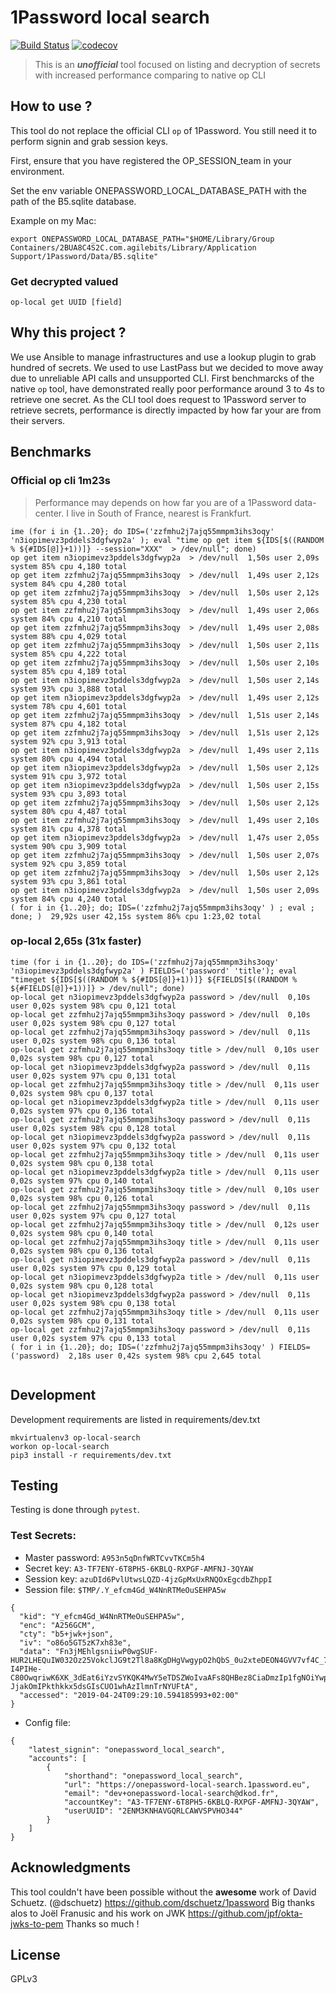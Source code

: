 # 1Password local search
[![Build Status](https://travis-ci.org/mickaelperrin/onepassword-local-search.svg?branch=master)](https://travis-ci.org/mickaelperrin/onepassword-local-search) 
[![codecov](https://codecov.io/gh/mickaelperrin/onepassword-local-search/branch/master/graph/badge.svg)](https://codecov.io/gh/mickaelperrin/onepassword-local-search)

> This is an _**unofficial**_ tool focused on listing and decryption of secrets 
> with increased performance comparing to native op CLI

## How to use ?

This tool do not replace the official CLI `op` of 1Password. You still need it to perform signin and grab session keys.

First, ensure that you have registered the OP_SESSION_team in your environment.

Set the env variable ONEPASSWORD_LOCAL_DATABASE_PATH with the path of the B5.sqlite database.

Example on my Mac:
```
export ONEPASSWORD_LOCAL_DATABASE_PATH="$HOME/Library/Group Containers/2BUA8C4S2C.com.agilebits/Library/Application Support/1Password/Data/B5.sqlite"
```

### Get decrypted valued
```
op-local get UUID [field]
```

## Why this project ?

We use Ansible to manage infrastructures and use a lookup plugin to grab hundred of secrets. 
We used to use LastPass but we decided to move away due to unreliable API calls and unsupported CLI.
First benchmarcks of the native `op` tool, have demonstrated really poor performance around 3 to 4s
to retrieve one secret. As the CLI tool does request to 1Password server to retrieve secrets, performance
is directly impacted by how far your are from their servers.

## Benchmarks

### Official op cli 1m23s

> Performance may depends on how far you are of a 1Password data-center. I live in South of France, nearest is Frankfurt.

```
ime (for i in {1..20}; do IDS=('zzfmhu2j7ajq55mmpm3ihs3oqy' 'n3iopimevz3pddels3dgfwyp2a' ); eval "time op get item ${IDS[$((RANDOM % ${#IDS[@]}+1))]} --session="XXX"  > /dev/null"; done)
op get item n3iopimevz3pddels3dgfwyp2a  > /dev/null  1,50s user 2,09s system 85% cpu 4,180 total
op get item zzfmhu2j7ajq55mmpm3ihs3oqy  > /dev/null  1,49s user 2,12s system 84% cpu 4,280 total
op get item zzfmhu2j7ajq55mmpm3ihs3oqy  > /dev/null  1,50s user 2,12s system 85% cpu 4,230 total
op get item zzfmhu2j7ajq55mmpm3ihs3oqy  > /dev/null  1,49s user 2,06s system 84% cpu 4,210 total
op get item zzfmhu2j7ajq55mmpm3ihs3oqy  > /dev/null  1,49s user 2,08s system 88% cpu 4,029 total
op get item zzfmhu2j7ajq55mmpm3ihs3oqy  > /dev/null  1,50s user 2,11s system 85% cpu 4,222 total
op get item zzfmhu2j7ajq55mmpm3ihs3oqy  > /dev/null  1,50s user 2,10s system 85% cpu 4,189 total
op get item n3iopimevz3pddels3dgfwyp2a  > /dev/null  1,50s user 2,14s system 93% cpu 3,888 total
op get item n3iopimevz3pddels3dgfwyp2a  > /dev/null  1,49s user 2,12s system 78% cpu 4,601 total
op get item zzfmhu2j7ajq55mmpm3ihs3oqy  > /dev/null  1,51s user 2,14s system 87% cpu 4,182 total
op get item zzfmhu2j7ajq55mmpm3ihs3oqy  > /dev/null  1,51s user 2,12s system 92% cpu 3,913 total
op get item n3iopimevz3pddels3dgfwyp2a  > /dev/null  1,49s user 2,11s system 80% cpu 4,494 total
op get item n3iopimevz3pddels3dgfwyp2a  > /dev/null  1,50s user 2,12s system 91% cpu 3,972 total
op get item n3iopimevz3pddels3dgfwyp2a  > /dev/null  1,50s user 2,15s system 93% cpu 3,893 total
op get item zzfmhu2j7ajq55mmpm3ihs3oqy  > /dev/null  1,50s user 2,12s system 80% cpu 4,487 total
op get item zzfmhu2j7ajq55mmpm3ihs3oqy  > /dev/null  1,49s user 2,10s system 81% cpu 4,378 total
op get item n3iopimevz3pddels3dgfwyp2a  > /dev/null  1,47s user 2,05s system 90% cpu 3,909 total
op get item zzfmhu2j7ajq55mmpm3ihs3oqy  > /dev/null  1,50s user 2,07s system 92% cpu 3,859 total
op get item zzfmhu2j7ajq55mmpm3ihs3oqy  > /dev/null  1,50s user 2,12s system 93% cpu 3,861 total
op get item n3iopimevz3pddels3dgfwyp2a  > /dev/null  1,50s user 2,09s system 84% cpu 4,240 total
( for i in {1..20}; do; IDS=('zzfmhu2j7ajq55mmpm3ihs3oqy' ) ; eval ; done; )  29,92s user 42,15s system 86% cpu 1:23,02 total

```

### op-local 2,65s (31x faster)

```
time (for i in {1..20}; do IDS=('zzfmhu2j7ajq55mmpm3ihs3oqy' 'n3iopimevz3pddels3dgfwyp2a' ) FIELDS=('password' 'title'); eval "timeget ${IDS[$((RANDOM % ${#IDS[@]}+1))]} ${FIELDS[$((RANDOM % ${#FIELDS[@]}+1))]} > /dev/null"; done)
op-local get n3iopimevz3pddels3dgfwyp2a password > /dev/null  0,10s user 0,02s system 98% cpu 0,121 total
op-local get zzfmhu2j7ajq55mmpm3ihs3oqy password > /dev/null  0,10s user 0,02s system 98% cpu 0,127 total
op-local get zzfmhu2j7ajq55mmpm3ihs3oqy password > /dev/null  0,11s user 0,02s system 98% cpu 0,136 total
op-local get zzfmhu2j7ajq55mmpm3ihs3oqy title > /dev/null  0,10s user 0,02s system 98% cpu 0,127 total
op-local get n3iopimevz3pddels3dgfwyp2a password > /dev/null  0,11s user 0,02s system 97% cpu 0,131 total
op-local get zzfmhu2j7ajq55mmpm3ihs3oqy title > /dev/null  0,11s user 0,02s system 98% cpu 0,137 total
op-local get n3iopimevz3pddels3dgfwyp2a title > /dev/null  0,11s user 0,02s system 97% cpu 0,136 total
op-local get zzfmhu2j7ajq55mmpm3ihs3oqy password > /dev/null  0,11s user 0,02s system 98% cpu 0,128 total
op-local get n3iopimevz3pddels3dgfwyp2a password > /dev/null  0,11s user 0,02s system 97% cpu 0,132 total
op-local get zzfmhu2j7ajq55mmpm3ihs3oqy title > /dev/null  0,11s user 0,02s system 98% cpu 0,138 total
op-local get n3iopimevz3pddels3dgfwyp2a title > /dev/null  0,11s user 0,02s system 97% cpu 0,140 total
op-local get zzfmhu2j7ajq55mmpm3ihs3oqy title > /dev/null  0,10s user 0,02s system 98% cpu 0,126 total
op-local get zzfmhu2j7ajq55mmpm3ihs3oqy password > /dev/null  0,11s user 0,02s system 97% cpu 0,127 total
op-local get zzfmhu2j7ajq55mmpm3ihs3oqy title > /dev/null  0,12s user 0,02s system 98% cpu 0,140 total
op-local get zzfmhu2j7ajq55mmpm3ihs3oqy title > /dev/null  0,11s user 0,02s system 98% cpu 0,136 total
op-local get n3iopimevz3pddels3dgfwyp2a password > /dev/null  0,11s user 0,02s system 97% cpu 0,129 total
op-local get n3iopimevz3pddels3dgfwyp2a title > /dev/null  0,11s user 0,02s system 98% cpu 0,128 total
op-local get n3iopimevz3pddels3dgfwyp2a password > /dev/null  0,11s user 0,02s system 98% cpu 0,138 total
op-local get zzfmhu2j7ajq55mmpm3ihs3oqy title > /dev/null  0,11s user 0,02s system 98% cpu 0,131 total
op-local get zzfmhu2j7ajq55mmpm3ihs3oqy password > /dev/null  0,11s user 0,02s system 97% cpu 0,133 total
( for i in {1..20}; do; IDS=('zzfmhu2j7ajq55mmpm3ihs3oqy' ) FIELDS=('password)  2,18s user 0,42s system 98% cpu 2,645 total


```


## Development

Development requirements are listed in requirements/dev.txt

```
mkvirtualenv3 op-local-search
workon op-local-search
pip3 install -r requirements/dev.txt
```

## Testing

Testing is done through `pytest`.

### Test Secrets:

- Master password: `A953n5qDnfWRTCvvTKCm5h4`
- Secret key: `A3-TF7ENY-6T8PH5-6KBLQ-RXPGF-AMFNJ-3QYAW`
- Session key: `azuDId6PvlUtwsLQZD-4jzGpMxUxRNQOxEgcdbZhppI`
- Session file: `$TMP/.Y_efcm4Gd_W4NnRTMeOuSEHPA5w`
```
{
  "kid": "Y_efcm4Gd_W4NnRTMeOuSEHPA5w",
  "enc": "A256GCM",
  "cty": "b5+jwk+json",
  "iv": "o86o5GT5zK7xh83e",
  "data": "Fn3jMEhlgsniiwP0wgSUF-HUR2LHEQuIW032Oz25VokclJG9t2Tl8a8KgDHgVwgypO2hQbS_0u2xteDEON4GVV7vf4C_7UmzbWIaz5qN1PXa5_AlnmBmHiRFXoTNEQgqJqxkEDHGnCaNExkw8FenArevjwKwp2Zwr1jIL0m8YVEnROSKg8WEuuOh74EehpkmypBJ-I4PIHe-C80OwqriwK6XK_3dEat6iYzvSYKQK4MwY5eTDSZWoIvaAFs8QHBez8CiaDmzIp1fgNOiYwplf9skc9ZA0cvUc9i0AT3aQa7PBsTHEQ2srgF43sS4eFF6X66QOmsbY4UAy-JjakOmIPkthkkx5dsGIsCUO1whAzIlmnTrNYUFtA",
  "accessed": "2019-04-24T09:29:10.594185993+02:00"
}
```
- Config file:
```
{
	"latest_signin": "onepassword_local_search",
	"accounts": [
		{
			"shorthand": "onepassword_local_search",
			"url": "https://onepassword-local-search.1password.eu",
			"email": "dev+onepassword-local-search@dkod.fr",
			"accountKey": "A3-TF7ENY-6T8PH5-6KBLQ-RXPGF-AMFNJ-3QYAW",
			"userUUID": "2ENM3KNHAVGQRLCAWVSPVHO344"
		}
	]
}
```


## Acknowledgments

This tool couldn't have been possible without the **awesome** work of David Schuetz. (@dschuetz) https://github.com/dschuetz/1password
Big thanks alos to Joël Franusic and his work on JWK https://github.com/jpf/okta-jwks-to-pem
Thanks so much ! 

## License

GPLv3
